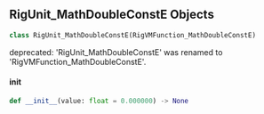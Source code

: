 ## RigUnit_MathDoubleConstE Objects

```python
class RigUnit_MathDoubleConstE(RigVMFunction_MathDoubleConstE)
```

deprecated: 'RigUnit_MathDoubleConstE' was renamed to 'RigVMFunction_MathDoubleConstE'.

<a id="unreal.RigUnit_MathDoubleConstE.__init__"></a>

#### __init__

```python
def __init__(value: float = 0.000000) -> None
```

<a id="unreal.RigVMFunction_MathDoubleAdd"></a>